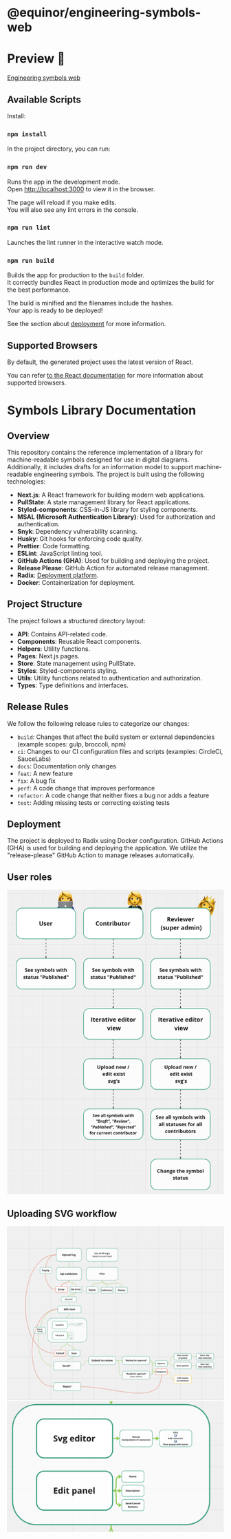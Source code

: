 # @equinor/engineering-symbols-web

# Preview 🧸

[Engineering symbols web](https://engineering-symbols.equinor.com/)

## Available Scripts

Install:

### `npm install`

In the project directory, you can run:

### `npm run dev`

Runs the app in the development mode.<br>
Open [http://localhost:3000](http://localhost:3000) to view it in the browser.

The page will reload if you make edits.<br>
You will also see any lint errors in the console.

### `npm run lint`

Launches the lint runner in the interactive watch mode.<br>

### `npm run build`

Builds the app for production to the `build` folder.<br>
It correctly bundles React in production mode and optimizes the build for the best performance.

The build is minified and the filenames include the hashes.<br>
Your app is ready to be deployed!

See the section about [deployment](#deployment) for more information.

## Supported Browsers

By default, the generated project uses the latest version of React.

You can refer [to the React documentation](https://reactjs.org/docs/react-dom.html#browser-support) for more information about supported browsers.

# Symbols Library Documentation

## Overview

This repository contains the reference implementation of a library for machine-readable symbols designed for use in digital diagrams. Additionally, it includes drafts for an information model to support machine-readable engineering symbols. The project is built using the following technologies:

-   **Next.js**: A React framework for building modern web applications.
-   **PullState**: A state management library for React applications.
-   **Styled-components**: CSS-in-JS library for styling components.
-   **MSAL (Microsoft Authentication Library)**: Used for authorization and authentication.
-   **Snyk**: Dependency vulnerability scanning.
-   **Husky**: Git hooks for enforcing code quality.
-   **Prettier**: Code formatting.
-   **ESLint**: JavaScript linting tool.
-   **GitHub Actions (GHA)**: Used for building and deploying the project.
-   **Release Please**: GitHub Action for automated release management.
-   **Radix**: [Deployment platform](https://console.radix.equinor.com/applications/engineering-symbols/envs).
-   **Docker**: Containerization for deployment.

## Project Structure

The project follows a structured directory layout:

-   **API**: Contains API-related code.
-   **Components**: Reusable React components.
-   **Helpers**: Utility functions.
-   **Pages**: Next.js pages.
-   **Store**: State management using PullState.
-   **Styles**: Styled-components styling.
-   **Utils**: Utility functions related to authentication and authorization.
-   **Types**: Type definitions and interfaces.

## Release Rules

We follow the following release rules to categorize our changes:

-   `build`: Changes that affect the build system or external dependencies (example scopes: gulp, broccoli, npm)
-   `ci`: Changes to our CI configuration files and scripts (examples: CircleCi, SauceLabs)
-   `docs`: Documentation only changes
-   `feat`: A new feature
-   `fix`: A bug fix
-   `perf`: A code change that improves performance
-   `refactor`: A code change that neither fixes a bug nor adds a feature
-   `test`: Adding missing tests or correcting existing tests

## Deployment

The project is deployed to Radix using Docker configuration. GitHub Actions (GHA) is used for building and deploying the application. We utilize the "release-please" GitHub Action to manage releases automatically.

## User roles

![User roles](./images/user_roles.png 'User roles')

## Uploading SVG workflow

![Uploading SVG workflow](./images/uploading-svg-workflow.png 'SVG workflow')
![Uploading SVG workflow](./images/uploading-svg-workflow_2.png 'SVG workflow')
